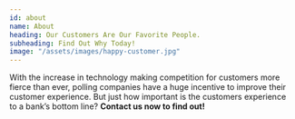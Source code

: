```yaml
---
id: about
name: About
heading: Our Customers Are Our Favorite People.
subheading: Find Out Why Today!
image: "/assets/images/happy-customer.jpg"
---
```


With the increase in technology making competition for customers more fierce than ever, polling companies have a huge incentive to improve their customer experience. But just how important is the customers experience to a bank’s bottom line? **Contact us now to find out!**
